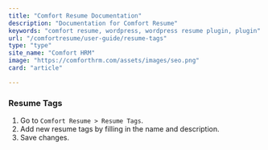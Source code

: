 ```yaml
---
title: "Comfort Resume Documentation"
description: "Documentation for Comfort Resume"
keywords: "comfort resume, wordpress, wordpress resume plugin, plugin"
url: "/comfortresume/user-guide/resume-tags"
type: "type"
site_name: "Comfort HRM"
image: "https://comforthrm.com/assets/images/seo.png"
card: "article"

---
```


### Resume Tags

1. Go to `Comfort Resume > Resume Tags`.
2. Add new resume tags by filling in the name and description.
3. Save changes.



